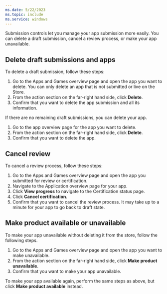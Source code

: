 ```yaml
---
ms.date: 5/22/2023
ms.topic: include
ms.service: windows
---
```


Submission controls let you manage your app submission more easily. You can delete a draft submission,  cancel a review process, or make your app unavailable.

## Delete draft submissions and apps

To delete a draft submission, follow these steps:

1. Go to the Apps and Games overview page and open the app you want to delete. You can only delete an app that is not submitted or live on the Store.
1. From the action section on the far-right hand side, click **Delete**.
1. Confirm that you want to delete the app submission and all its information.

If there are no remaining draft submissions, you can delete your app.

1. Go to the app overview page for the app you want to delete.
1. From the action section on the far-right hand side, click **Delete**.
1. Confirm that you want to delete the app.

## Cancel review

To cancel a review process, follow these steps:

1. Go to the Apps and Games overview page and open the app you submitted for review or certification.
1. Navigate to the Application overview page for your app.
1. Click **View progress** to navigate to the Certification status page.
1. Click **Cancel certification**.
1. Confirm that you want to cancel the review process. It may take up to a minute for your app to go back to draft state.

## Make product available or unavailable

To make your app unavailable without deleting it from the store, follow the following steps.

1. Go to the Apps and Games overview page and open the app you want to make unavailable.
1. From the action section on the far-right hand side, click **Make product unavailable**.
1. Confirm that you want to make your app unavailable.

To make your app available again, perform the same steps as above, but click **Make product available** instead.
